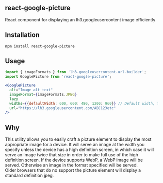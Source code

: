 ## react-google-picture
React component for displaying an lh3.googleusercontent image efficiently

## Installation
`npm install react-google-picture`

## Usage
```jsx
import { imageFormats } from 'lh3-googleusercontent-url-builder';
import GooglePicture from 'react-google-picture';

<GooglePicture
  alt="Image alt text"
  imageFormat={imageFormats.JPEG}
  lazy
  widths={{defaultWidth: 600, 600: 480, 1200: 960}} // Default width, then width (in pixels) for different screen widths
  url="https://lh3.googleusercontent.com/ABC123etc"
/>
```

## Why
This utility allows you to easily craft a picture element to display the most appropriate image for a device. It will serve an image at the width you specify unless the device has a high definition screen, in which case it will serve an image twice that size in order to make full use of the high definition screen. If the device supports WebP, a WebP image will be served. Otherwise an image in the format specified will be served.  
Older browsers that do no support the picture element will display a standard definition jpeg.
